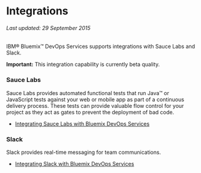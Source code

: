 # Integrations 
###### Last updated: 29 September 2015

IBM&reg; Bluemix&trade; DevOps Services supports integrations with Sauce Labs and Slack. 

**Important:** This integration capability is currently beta quality.

<a name='saucelabs'></a>
### Sauce Labs

Sauce Labs provides automated functional tests that run Java&trade; or JavaScript tests against your web or mobile app as part of a continuous delivery process. These tests can provide valuable flow control for your project as they act as gates to prevent the deployment of bad code.

* [Integrating Sauce Labs with Bluemix DevOps Services](/docs/integrations/saucelabs_auto)

<!-- <a name='speedcurve'></a>
### SpeedCurve

SpeedCurve provides continuous monitoring of the front-end performance and build of your website.

[Link to manual configuration](/docs/integrations/speedcurve) -->

<a name='slack'></a>
### Slack

Slack provides real-time messaging for team communications.

* [Integrating Slack with Bluemix DevOps Services](/docs/integrations/slack_auto)


<!-- <a name='lint'></a>
### Lint

Lint flags code for quality issues.

[Link to manual configuration](/docs/integrations/lint) -->


